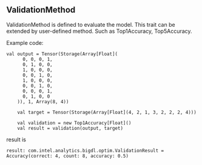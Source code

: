 ## ValidationMethod ##

ValidationMethod is defined to evaluate the model.
This trait can be extended by user-defined method. Such as Top1Accuracy, Top5Accuracy.

Example code:

```
val output = Tensor(Storage(Array[Float](
      0, 0, 0, 1,
      0, 1, 0, 0,
      1, 0, 0, 0,
      0, 0, 1, 0,
      1, 0, 0, 0,
      0, 0, 1, 0,
      0, 0, 0, 1,
      0, 1, 0, 0
    )), 1, Array(8, 4))

    val target = Tensor(Storage(Array[Float](4, 2, 1, 3, 2, 2, 2, 4)))

    val validation = new Top1Accuracy[Float]()
    val result = validation(output, target)
```
result is

```
result: com.intel.analytics.bigdl.optim.ValidationResult = Accuracy(correct: 4, count: 8, accuracy: 0.5)
```
